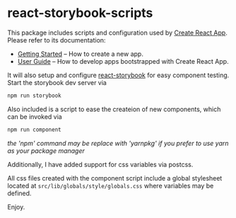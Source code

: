 # react-storybook-scripts

This package includes scripts and configuration used by [Create React App](https://github.com/facebookincubator/create-react-app).  
Please refer to its documentation:

* [Getting Started](https://github.com/facebookincubator/create-react-app/blob/master/README.md#getting-started) – How to create a new app.
* [User Guide](https://github.com/facebookincubator/create-react-app/blob/master/packages/react-scripts/template/README.md) – How to develop apps bootstrapped with Create React App.

It will also setup and configure [react-storybook](https://getstorybook.io) for easy component testing.
Start the storybook dev server via
```bash
npm run storybook
```

Also included is a script to ease the createion of new components, which can be invoked via
```bash
npm run component
```

_the 'npm' command may be replace with 'yarnpkg' if you prefer to use yarn as your package manager_

Additionally, I have added support for css variables via postcss.

All css files created with the component script include a global stylesheet located at `src/lib/globals/style/globals.css` where variables may be defined.

Enjoy.
